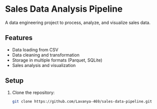 # Sales Data Analysis Pipeline

A data engineering project to process, analyze, and visualize sales data.

## Features

- Data loading from CSV
- Data cleaning and transformation
- Storage in multiple formats (Parquet, SQLite)
- Sales analysis and visualization

## Setup

1. Clone the repository:
   ```bash
   git clone https://github.com/Lavanya-469/sales-data-pipeline.git